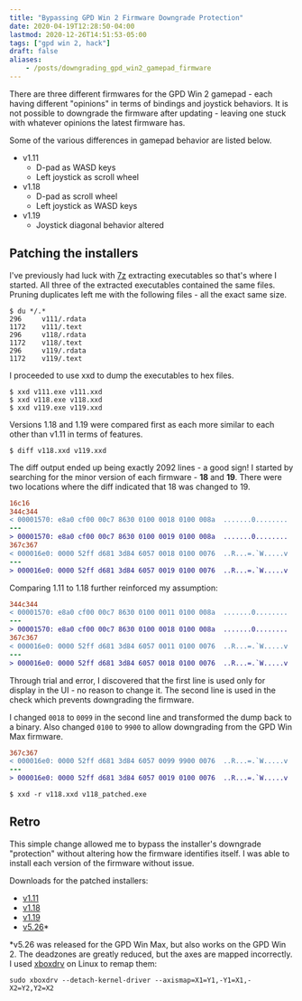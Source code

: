 ```yaml
---
title: "Bypassing GPD Win 2 Firmware Downgrade Protection"
date: 2020-04-19T12:28:50-04:00
lastmod: 2020-12-26T14:51:53-05:00
tags: ["gpd win 2, hack"]
draft: false
aliases:
    - /posts/downgrading_gpd_win2_gamepad_firmware
---
```

There are three different firmwares for the GPD Win 2 gamepad - each having
different "opinions" in terms of bindings and joystick behaviors. It is
not possible to downgrade the firmware after updating - leaving one stuck
with whatever opinions the latest firmware has.

Some of the various differences in gamepad behavior are listed below.

- v1.11
    - D-pad as WASD keys 
    - Left joystick as scroll wheel
- v1.18
    - D-pad as scroll wheel
    - Left joystick as WASD keys
- v1.19
    - Joystick diagonal behavior altered

## Patching the installers
I've previously had luck with [7z](http://p7zip.sourceforge.net/) extracting executables
so that's where I started. All three of the extracted executables contained the same files.
Pruning duplicates left me with the following files - all the exact same size.

```
$ du */.*
296     v111/.rdata
1172    v111/.text
296     v118/.rdata
1172	v118/.text
296     v119/.rdata
1172	v119/.text
```

I proceeded to use xxd to dump the executables to hex files.

```
$ xxd v111.exe v111.xxd
$ xxd v118.exe v118.xxd
$ xxd v119.exe v119.xxd
```

Versions 1.18 and 1.19 were compared first as each more similar to each
other than v1.11 in terms of features.

```
$ diff v118.xxd v119.xxd
```

The diff output ended up being exactly 2092 lines - a good sign! I started
by searching for the minor version of each firmware - **18** and **19**.
There were two locations where the diff indicated that 18 was changed to 19.

```diff
16c16
344c344
< 00001570: e8a0 cf00 00c7 8630 0100 0018 0100 008a  .......0........
---
> 00001570: e8a0 cf00 00c7 8630 0100 0019 0100 008a  .......0........
367c367
< 000016e0: 0000 52ff d681 3d84 6057 0018 0100 0076  ..R...=.`W.....v
---
> 000016e0: 0000 52ff d681 3d84 6057 0019 0100 0076  ..R...=.`W.....v
```

Comparing 1.11 to 1.18 further reinforced my assumption:

```diff
344c344
< 00001570: e8a0 cf00 00c7 8630 0100 0011 0100 008a  .......0........
---
> 00001570: e8a0 cf00 00c7 8630 0100 0018 0100 008a  .......0........
367c367
< 000016e0: 0000 52ff d681 3d84 6057 0011 0100 0076  ..R...=.`W.....v
---
> 000016e0: 0000 52ff d681 3d84 6057 0018 0100 0076  ..R...=.`W.....v
```

Through trial and error, I discovered that the first line is used only for
display in the UI - no reason to change it. The second line is used in the
check which prevents downgrading the firmware.

I changed `0018` to `0099` in the second line and transformed the dump back to a binary.
Also changed `0100` to `9900` to allow downgrading from the GPD Win Max firmware.

```diff
367c367
< 000016e0: 0000 52ff d681 3d84 6057 0099 9900 0076  ..R...=.`W.....v
---
> 000016e0: 0000 52ff d681 3d84 6057 0019 0100 0076  ..R...=.`W.....v
```

```shell
$ xxd -r v118.xxd v118_patched.exe
```

## Retro
This simple change allowed me to bypass the installer's downgrade "protection" without
altering how the firmware identifies itself. I was able to install each version of the firmware
without issue.

Downloads for the patched installers:
- [v1.11](gpd_win_2_gamepad_V1.11_20180105_downgradable2.exe.tar.zst)
- [v1.18](gpd_win_2_gamepad_V1.18_20180314_downgradable2.exe.tar.zst)
- [v1.19](gpd_win_2_gamepad_V1.19_20180531_downgradable2.exe.tar.zst)
- [v5.26](gpd_win_max_gamepad_V5.26_20200722_downgradable.exe.tar.zst)\*

\*v5.26 was released for the GPD Win Max, but also works on the GPD Win 2.
The deadzones are greatly reduced, but the axes are mapped incorrectly. I used
[xboxdrv](https://xboxdrv.gitlab.io/) on Linux to remap them: 
```
sudo xboxdrv --detach-kernel-driver --axismap=X1=Y1,-Y1=X1,-X2=Y2,Y2=X2
```
